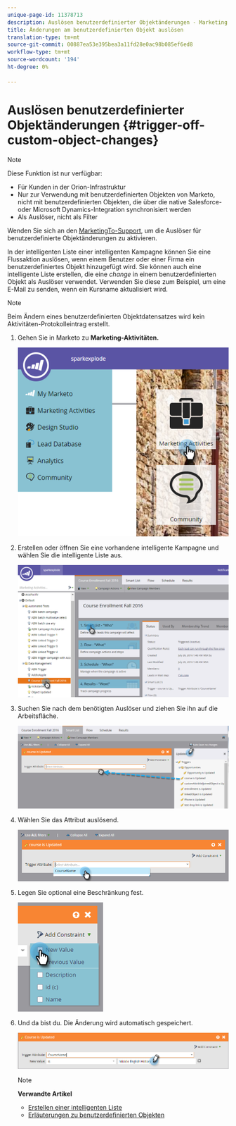 ```yaml
---
unique-page-id: 11378713
description: Auslösen benutzerdefinierter Objektänderungen - Marketing to Docs - Produktdokumentation
title: Änderungen am benutzerdefinierten Objekt auslösen
translation-type: tm+mt
source-git-commit: 00887ea53e395bea3a11fd28e0ac98b085ef6ed8
workflow-type: tm+mt
source-wordcount: '194'
ht-degree: 0%

---
```



# Auslösen benutzerdefinierter Objektänderungen {#trigger-off-custom-object-changes}

>[!NOTE]
>
>Diese Funktion ist nur verfügbar:
>
>* Für Kunden in der Orion-Infrastruktur
>* Nur zur Verwendung mit benutzerdefinierten Objekten von Marketo, nicht mit benutzerdefinierten Objekten, die über die native Salesforce- oder Microsoft Dynamics-Integration synchronisiert werden
>* Als Auslöser, nicht als Filter

>
>
Wenden Sie sich an den [MarketingTo-Support](http://support.marketo.com), um die Auslöser für benutzerdefinierte Objektänderungen zu aktivieren.

In der intelligenten Liste einer intelligenten Kampagne können Sie eine Flussaktion auslösen, wenn einem Benutzer oder einer Firma ein benutzerdefiniertes Objekt hinzugefügt wird. Sie können auch eine intelligente Liste erstellen, die eine *change* in einem benutzerdefinierten Objekt als Auslöser verwendet. Verwenden Sie diese zum Beispiel, um eine E-Mail zu senden, wenn ein Kursname aktualisiert wird.

>[!NOTE]
>
>Beim Ändern eines benutzerdefinierten Objektdatensatzes wird kein Aktivitäten-Protokolleintrag erstellt.

1. Gehen Sie in Marketo zu **Marketing-Aktivitäten.**

   ![](assets/image2016-7-25-15-3a49-3a52.png)

1. Erstellen oder öffnen Sie eine vorhandene intelligente Kampagne und wählen Sie die intelligente Liste aus.

   ![](assets/image2016-7-25-16-3a9-3a19.png)

1. Suchen Sie nach dem benötigten Auslöser und ziehen Sie ihn auf die Arbeitsfläche.

   ![](assets/image2016-7-25-16-3a16-3a43.png)

1. Wählen Sie das Attribut auslösend.

   ![](assets/image2016-7-25-16-3a21-3a42.png)

1. Legen Sie optional eine Beschränkung fest.

   ![](assets/image2016-9-6-14-3a25-3a22.png)

1. Und da bist du. Die Änderung wird automatisch gespeichert.

   ![](assets/image2016-9-6-14-3a25-3a54.png)

   >[!NOTE]
   >
   >**Verwandte Artikel**
   >
   >    
   >    
   >    * [Erstellen einer intelligenten Liste](../../../product-docs/core-marketo-concepts/smart-lists-and-static-lists/creating-a-smart-list/create-a-smart-list.md)
   >    * [Erläuterungen zu benutzerdefinierten Objekten](understanding-marketo-custom-objects.md)


